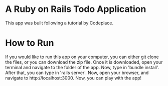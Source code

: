 # A Ruby on Rails Todo Application

This app was built following a tutorial by Codeplace. 

# How to Run

If you would like to run this app on your computer, you can either git clone the files, or you can download the zip file. Once it is downloaded, open your terminal and navigate to the folder of the app. Now, type in 'bundle install'. After that, you can type in 'rails server'. Now, open your browser, and navigate to http://localhost:3000. Now, you can play with the app! 
